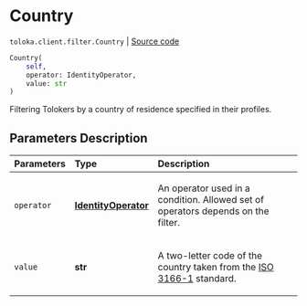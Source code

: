 # Country
`toloka.client.filter.Country` | [Source code](https://github.com/Toloka/toloka-kit/blob/v1.2.0/src/client/filter.py#L271)

```python
Country(
    self,
    operator: IdentityOperator,
    value: str
)
```

Filtering Tolokers by a country of residence specified in their profiles.

## Parameters Description

| Parameters | Type | Description |
| :----------| :----| :-----------|
`operator`|**[IdentityOperator](toloka.client.primitives.operators.IdentityOperator.md)**|<p>An operator used in a condition. Allowed set of operators depends on the filter.</p>
`value`|**str**|<p>A two-letter code of the country taken from the [ISO 3166-1](https://en.wikipedia.org/wiki/ISO_3166-1_alpha-2) standard.</p>
